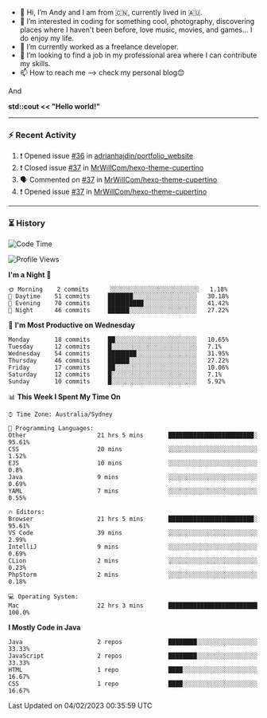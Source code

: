 - 👋 Hi, I’m Andy and I am from :cn:, currently lived in 🇦🇺.
- 👀 I’m interested in coding for something cool, photography, discovering places where I haven't been before, love music, movies, and games... I do enjoy my life.
- 🌱 I’m currently worked as a freelance developer.
- 💞️ I’m looking to find a job in my professional area where I can contribute my skills.
- 📫 How to reach me --> check my personal blog😊

And

**std::cout << "Hello world!"**

---

### ⚡ Recent Activity
<!--START_SECTION:activity-->
1. ❗️ Opened issue [#36](https://github.com/adrianhajdin/portfolio_website/issues/36) in [adrianhajdin/portfolio_website](https://github.com/adrianhajdin/portfolio_website)
2. ❗️ Closed issue [#37](https://github.com/MrWillCom/hexo-theme-cupertino/issues/37) in [MrWillCom/hexo-theme-cupertino](https://github.com/MrWillCom/hexo-theme-cupertino)
3. 🗣 Commented on [#37](https://github.com/MrWillCom/hexo-theme-cupertino/issues/37) in [MrWillCom/hexo-theme-cupertino](https://github.com/MrWillCom/hexo-theme-cupertino)
4. ❗️ Opened issue [#37](https://github.com/MrWillCom/hexo-theme-cupertino/issues/37) in [MrWillCom/hexo-theme-cupertino](https://github.com/MrWillCom/hexo-theme-cupertino)
<!--END_SECTION:activity-->

---

### ⏳ History
<!--START_SECTION:waka-->
![Code Time](http://img.shields.io/badge/Code%20Time-16%20hrs%2037%20mins-blue)

![Profile Views](http://img.shields.io/badge/Profile%20Views-133-blue)

**I'm a Night 🦉** 

```text
🌞 Morning    2 commits      ░░░░░░░░░░░░░░░░░░░░░░░░░   1.18% 
🌆 Daytime    51 commits     ███████░░░░░░░░░░░░░░░░░░   30.18% 
🌃 Evening    70 commits     ██████████░░░░░░░░░░░░░░░   41.42% 
🌙 Night      46 commits     ██████░░░░░░░░░░░░░░░░░░░   27.22%

```
📅 **I'm Most Productive on Wednesday** 

```text
Monday       18 commits     ██░░░░░░░░░░░░░░░░░░░░░░░   10.65% 
Tuesday      12 commits     █░░░░░░░░░░░░░░░░░░░░░░░░   7.1% 
Wednesday    54 commits     ████████░░░░░░░░░░░░░░░░░   31.95% 
Thursday     46 commits     ██████░░░░░░░░░░░░░░░░░░░   27.22% 
Friday       17 commits     ██░░░░░░░░░░░░░░░░░░░░░░░   10.06% 
Saturday     12 commits     █░░░░░░░░░░░░░░░░░░░░░░░░   7.1% 
Sunday       10 commits     █░░░░░░░░░░░░░░░░░░░░░░░░   5.92%

```


📊 **This Week I Spent My Time On** 

```text
⌚︎ Time Zone: Australia/Sydney

💬 Programming Languages: 
Other                    21 hrs 5 mins       ████████████████████████░   95.61% 
CSS                      20 mins             ░░░░░░░░░░░░░░░░░░░░░░░░░   1.52% 
EJS                      10 mins             ░░░░░░░░░░░░░░░░░░░░░░░░░   0.8% 
Java                     9 mins              ░░░░░░░░░░░░░░░░░░░░░░░░░   0.69% 
YAML                     7 mins              ░░░░░░░░░░░░░░░░░░░░░░░░░   0.55%

🔥 Editors: 
Browser                  21 hrs 5 mins       ████████████████████████░   95.61% 
VS Code                  39 mins             ░░░░░░░░░░░░░░░░░░░░░░░░░   2.99% 
IntelliJ                 9 mins              ░░░░░░░░░░░░░░░░░░░░░░░░░   0.69% 
CLion                    2 mins              ░░░░░░░░░░░░░░░░░░░░░░░░░   0.23% 
PhpStorm                 2 mins              ░░░░░░░░░░░░░░░░░░░░░░░░░   0.18%

💻 Operating System: 
Mac                      22 hrs 3 mins       █████████████████████████   100.0%

```

**I Mostly Code in Java** 

```text
Java                     2 repos             ████████░░░░░░░░░░░░░░░░░   33.33% 
JavaScript               2 repos             ████████░░░░░░░░░░░░░░░░░   33.33% 
HTML                     1 repo              ████░░░░░░░░░░░░░░░░░░░░░   16.67% 
CSS                      1 repo              ████░░░░░░░░░░░░░░░░░░░░░   16.67%

```



 Last Updated on 04/02/2023 00:35:59 UTC
<!--END_SECTION:waka-->


<!---
JinchuanL/JinchuanL is a ✨ special ✨ repository because its `README.md` (this file) appears on your GitHub profile.
You can click the Preview link to take a look at your changes.
--->
